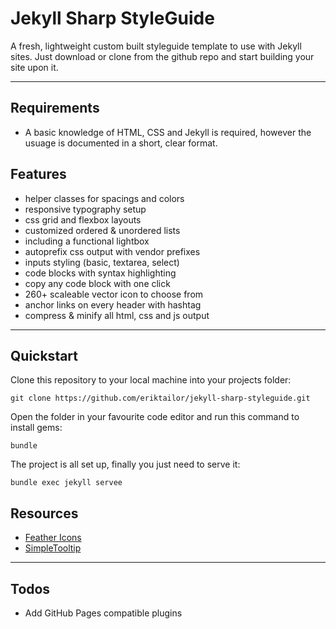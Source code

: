 # Jekyll Sharp StyleGuide

A fresh, lightweight custom built styleguide template to use with Jekyll sites. Just download or clone from the github repo and start building your site upon it.

---

## Requirements

- A basic knowledge of HTML, CSS and Jekyll is required, however the usuage is documented in a short, clear format.

## Features

- helper classes for spacings and colors
- responsive typography setup
- css grid and flexbox layouts
- customized ordered & unordered lists
- including a functional lightbox
- autoprefix css output with vendor prefixes
- inputs styling (basic, textarea, select)
- code blocks with syntax highlighting
- copy any code block with one click
- 260+ scaleable vector icon to choose from
- anchor links on every header with hashtag
- compress & minify all html, css and js output

---

## Quickstart

Clone this repository to your local machine into your projects folder:

```shell
git clone https://github.com/eriktailor/jekyll-sharp-styleguide.git
```

Open the folder in your favourite code editor and run this command to install gems:

```shell
bundle
```

The project is all set up, finally you just need to serve it:

```shell
bundle exec jekyll servee
```

## Resources

- [Feather Icons](https://dropways.github.io/feathericons/)
- [SimpleTooltip](https://github.com/not-only-code/Simpletooltip)

---

## Todos

- Add GitHub Pages compatible plugins
